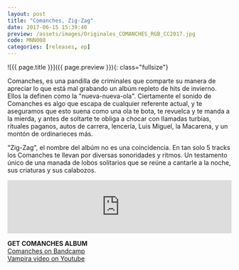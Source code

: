 ```yaml
---
layout: post
title: "Comanches, Zig-Zag"
date: 2017-06-15 15:39:40
preview: /assets/images/Originales_COMANCHES_RGB_CC2017.jpg
code: MNN008
categories: [releases, ep]
---
```


![{{ page.title }}]({{ page.preview }}){: class="fullsize"}

Comanches, es una pandilla de criminales que comparte su manera de apreciar lo que está mal grabando un albúm repleto de hits de invierno. Ellos la definen como la "nueva-nueva-ola". Ciertamente el sonido de Comanches es algo que escapa de cualquier referente actual, y te aseguramos que esto suena como una ola te bota, te revuelca y te manda a la mierda, y antes de soltarte te obliga a chocar con llamadas turbias, rituales paganos, autos de carrera, lencería, Luis Miguel, la Macarena, y un montón de ordinarieces más.


"Zig-Zag", el nombre del albúm no es una coincidencia. En tan solo 5 tracks los Comanches te llevan por diversas sonoridades y ritmos. Un testamento único de una manada de lobos solitarios que se reúne a cantarle a la noche, sus criaturas y sus calabozos.


<iframe style="border: 0; width: 100%; height: 120px;" src="https://bandcamp.com/EmbeddedPlayer/album=230095237/size=large/bgcol=333333/linkcol=ffffff/tracklist=false/artwork=small/transparent=true/" seamless><a href="http://cxmanches.bandcamp.com/album/comanches">Comanches by Comanches</a></iframe>


**GET COMANCHES ALBUM**<br>
[Comanches on Bandcamp](https://cxmanches.bandcamp.com)<br>
[Vampira video on Youtube](https://www.youtube.com/watch?v=Mfl_D2bzXHE)


